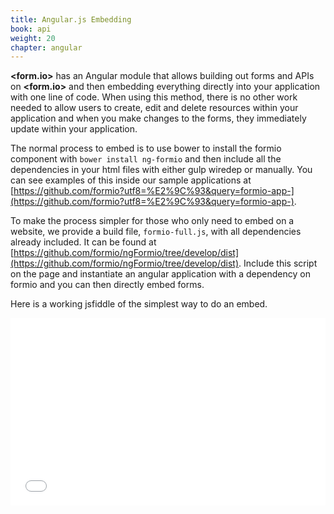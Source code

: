 ```yaml
---
title: Angular.js Embedding
book: api
weight: 20
chapter: angular
---
```

**&lt;<span class="text-primary">form</span>.<span class="text-secondary">io</span>&gt;** has an Angular module that allows building out forms and APIs on **&lt;<span class="text-primary">form</span>.<span class="text-secondary">io</span>&gt;** and then embedding everything directly into your application with one line of code. When using this method, there is no other work needed to allow users to create, edit and delete resources within your application and when you make changes to the forms, they immediately update within your application.

The normal process to embed is to use bower to install the formio component with ```bower install ng-formio``` and then include all the dependencies in your html files with either gulp wiredep or manually. You can see examples of this inside our sample applications at [https://github.com/formio?utf8=%E2%9C%93&query=formio-app-](https://github.com/formio?utf8=%E2%9C%93&query=formio-app-).

To make the process simpler for those who only need to embed on a website, we provide a build file, ```formio-full.js```, with all dependencies already included. It can be found at [https://github.com/formio/ngFormio/tree/develop/dist](https://github.com/formio/ngFormio/tree/develop/dist). Include this script on the page and instantiate an angular application with a dependency on formio and you can then directly embed forms.

Here is a working jsfiddle of the simplest way to do an embed.
<iframe width="100%" height="300" src="//jsfiddle.net/randallknutson/nk6nuw6z/embedded/result,js,html/" allowfullscreen="allowfullscreen" frameborder="0"></iframe>
